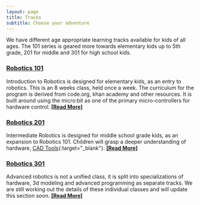 ```yaml
---
layout: page
title: Tracks
subtitle: Choose your adventure
---
```


<!--
We have different tracks of learning available.

| Track | Sessions |
| --- | ------- |
| Elementary | 101: Introduction to Robotics |
| Elementary | 102: Introduction to 3D Modeling |
| Intermediate | 201: Introduction to Robotics |
| Intermediate | 202: Introduction to 3D Modeling |
| Advanced | 301: Introduction to Robotics |
| Advanced | 302: Introduction to 3D Modeling |
-->

We have different age appropriate learning tracks available for kids of all ages. The 101 series is geared more towards elementary kids up to 5th grade, 201 for middle and 301 for high school kids.

### [Robotics 101](101-robotics)

Introduction to Robotics is designed for elementary kids, as an entry to robotics. This is an 8 weeks class, held once a week. The curriculum for the program is derived from code.org, khan academy and other resources. It is built around using the micro:bit as one of the primary micro-controllers for hardware control. [**[Read More]**](101-robotics)

### [Robotics 201](201-robotics)

Intermediate Robotics is designed for middle school grade kids, as an expansion to Robotics 101. Children will grasp a deeper understanding of hardware, [CAD Tools](https://en.wikipedia.org/wiki/Computer-aided_design){:target="_blank"}. [**[Read More]**](201-robotics)

### [Robotics 301](301-robotics)

Advanced robotics is not a unified class, it is split into specializations of hardware, 3d modeling and advanced programming as separate tracks. We are still working out the details of these individual classes and will update this section soon.
[**[Read More]**](301-robotics.)

<!-- ![Flowchart](/img/flowchart.png) -->

<!-- Uncomment when you have more info

## Intermediate

The tracks under 200 series are suitable for middle school kids grades 6-8.

## Advanced

The tracks under 300 series are suitable for high school kids grades 9-12.
-->

